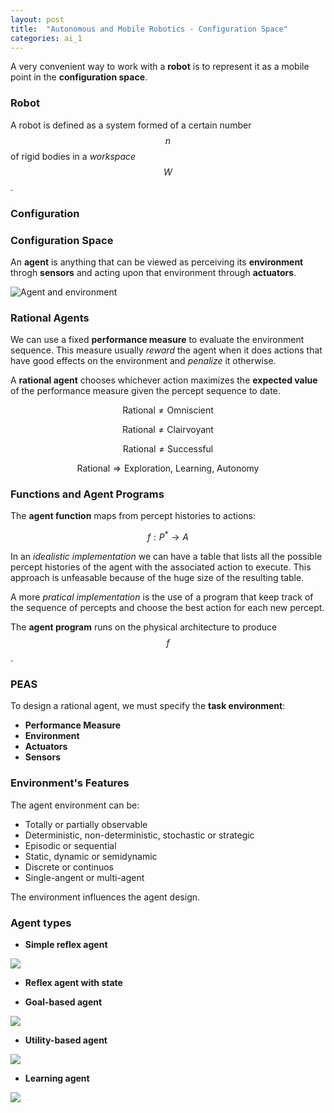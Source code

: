 ```yaml
---
layout: post
title:  "Autonomous and Mobile Robotics - Configuration Space"
categories: ai_1
---
```


A very convenient way to work with a **robot** is to represent it as a mobile 
point in the **configuration space**.

### Robot
A robot is defined as a system formed of a certain number $$n$$ of rigid bodies 
in a *workspace* $$W$$.

### Configuration

### Configuration Space

 

An **agent** is anything that can be viewed as perceiving its **environment**
throgh **sensors** and acting upon that environment through **actuators**.

![Agent and environment](http://condor.depaul.edu/slytinen/480w13/l1/agent.jpg)

### Rational Agents

We can use a fixed **performance measure** to evaluate the environment 
sequence. This measure usually *reward* the agent when it does actions that 
have good effects on the environment and *penalize* it otherwise.

A **rational agent** chooses whichever action maximizes the **expected value**
of the performance measure given the percept sequence to date.

$$\text{Rational} \neq \text{Omniscient}$$

$$\text{Rational} \neq \text{Clairvoyant}$$

$$\text{Rational} \neq \text{Successful}$$  

$$\text{Rational} \Rightarrow \text{Exploration, Learning, Autonomy}$$

### Functions and Agent Programs

The **agent function** maps from percept histories to actions:

$$f : P^* \rightarrow A$$

In an *idealistic implementation* we can have a table that lists all the 
possible percept histories of the agent with the associated action to execute.
This approach is unfeasable because of the huge size of the resulting table.

A more *pratical implementation* is the use of a program that keep track 
of the sequence of percepts and choose the best action for each new percept.

The **agent program** runs on the physical architecture to produce $$f$$.

### PEAS
To design a rational agent, we must specify the **task environment**:

* **Performance Measure**
* **Environment**
* **Actuators**
* **Sensors**

### Environment's Features
The agent environment can be:

* Totally or partially observable
* Deterministic, non-deterministic, stochastic or strategic 
* Episodic or sequential
* Static, dynamic or semidynamic
* Discrete or continuos
* Single-angent or multi-agent

The environment influences the agent design.

### Agent types

* **Simple reflex agent**

![](https://www.doc.ic.ac.uk/project/examples/2005/163/g0516334/images/snapshot9.png)

* **Reflex agent with state**


* **Goal-based agent**

![](https://www.doc.ic.ac.uk/project/examples/2005/163/g0516334/images/snapshot11.png)

* **Utility-based agent**

![](https://www.doc.ic.ac.uk/project/examples/2005/163/g0516334/images/snapshot12.png)

* **Learning agent**

![](https://www.doc.ic.ac.uk/project/examples/2005/163/g0516334/images/learning_clip_image001.jpg)

